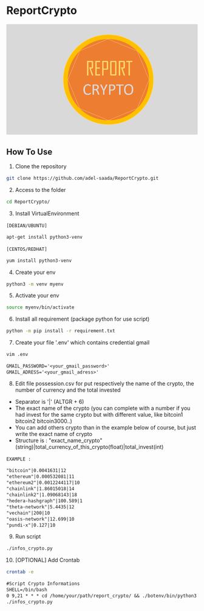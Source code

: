 # ReportCrypto


![alt text](https://github.com/adel-saada/ReportCrypto/blob/main/logo_project.PNG?raw=true)

## How To Use ##

1. Clone the repository
```bash
git clone https://github.com/adel-saada/ReportCrypto.git
```
2. Access to the folder
```bash
cd ReportCrypto/
```

3. Install VirtualEnvironment

  ```[DEBIAN/UBUNTU] ``` 
  ```bash
  apt-get install python3-venv 
  ```

  ```[CENTOS/REDHAT]```
  ```bash
  yum install python3-venv 
  ```


4. Create your env
```bash
python3 -m venv myenv
```

5. Activate your env
```bash
source myenv/bin/activate
```

6. Install all requirement (package python for use script)
```bash
python -m pip install -r requirement.txt
```

7. Create your file '.env' which contains credential gmail
```bash
vim .env
```
```
GMAIL_PASSWORD='<your_gmail_password>'
GMAIL_ADRESS='<your_gmail_adress>'
```
8. Edit file possession.csv for put respectively the name of the crypto, the number of currency and the total invested

- Separator is '|'  (ALTGR + 6)
- The exact name of the crypto (you can complete with a number if you had invest for the same crypto but with different value, like bitcoin1 bitcoin2 bitcoin3000..)
- You can add others crypto than in the example below of course, but just write the exact name of crypto
- Structure is : "exact_name_crypto"(string)|total_currency_of_this_crypto(float)|total_invest(int)

```EXAMPLE : ```
```
"bitcoin"|0.0041631|12
"ethereum"|0.000532081|11
"ethereum2"|0.0012244117|10
"chainlink"|1.86015018|14
"chainlink2"|1.09068143|18
"hedera-hashgraph"|100.589|1
"theta-network"|5.4435|12
"vechain"|200|10
"oasis-network"|12.699|10
"pundi-x"|0.127|10
```

9. Run script
```bash
./infos_crypto.py
```

10. [OPTIONAL] Add Crontab

```bash
crontab -e 
```
```
#Script Crypto Informations
SHELL=/bin/bash
0 9,21 * * * cd /home/your/path/report_crypto/ && ./botenv/bin/python3 ./infos_crypto.py
```
